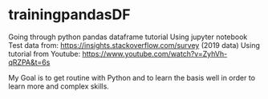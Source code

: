 # trainingpandasDF
Going through python pandas dataframe tutorial
Using jupyter notebook
Test data from: https://insights.stackoverflow.com/survey (2019 data)
Using tutorial from Youtube: https://www.youtube.com/watch?v=ZyhVh-qRZPA&t=6s

My Goal is to get routine with Python and to learn the basis well in order to learn more and complex skills. 
